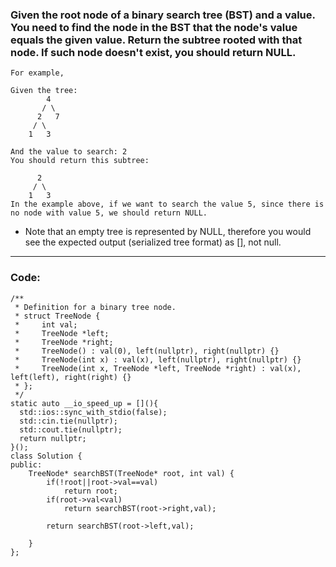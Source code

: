 ### Given the root node of a binary search tree (BST) and a value. You need to find the node in the BST that the node's value equals the given value. Return the subtree rooted with that node. If such node doesn't exist, you should return NULL.

```
For example, 

Given the tree:
        4
       / \
      2   7
     / \
    1   3

And the value to search: 2
You should return this subtree:

      2     
     / \   
    1   3
In the example above, if we want to search the value 5, since there is no node with value 5, we should return NULL.
```

- Note that an empty tree is represented by NULL, therefore you would see the expected output (serialized tree format) as [], not null.

---

### Code:

```
/**
 * Definition for a binary tree node.
 * struct TreeNode {
 *     int val;
 *     TreeNode *left;
 *     TreeNode *right;
 *     TreeNode() : val(0), left(nullptr), right(nullptr) {}
 *     TreeNode(int x) : val(x), left(nullptr), right(nullptr) {}
 *     TreeNode(int x, TreeNode *left, TreeNode *right) : val(x), left(left), right(right) {}
 * };
 */
static auto __io_speed_up = [](){
  std::ios::sync_with_stdio(false);
  std::cin.tie(nullptr);
  std::cout.tie(nullptr);
  return nullptr;  
}();
class Solution {
public:
    TreeNode* searchBST(TreeNode* root, int val) {
        if(!root||root->val==val)
            return root;
        if(root->val<val)
            return searchBST(root->right,val);
        
        return searchBST(root->left,val);
       
    }
};
```
